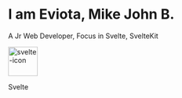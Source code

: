 <h1>I am Eviota, Mike John B.</h1>
<p>A Jr Web Developer, Focus in Svelte, SvelteKit</p>


<div
    style=""
    >
    <img 
        src="https://www.svgrepo.com/show/354416/svelte-icon.svg" 
        alt="svelte-icon" 
        class="" 
        style="width: 60px; height: 60px;"
    />
    <p>Svelte</p>
</div>


